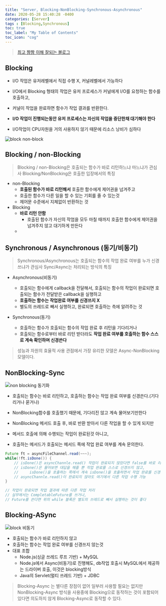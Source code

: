 ```yaml
---
title: "Server, Blocking-NonBlocking-Synchronous-Asynchronous"
date: 2020-05-28 15:40:28 -0400
categories: [Server]
tags : [Blocking,Synchronous]
toc: true
toc_label: "My Table of Contents"
toc_icon: "cog"
---
```


> [최고 짱짱 이해 잘되는 블로그](https://homoefficio.github.io/2017/02/19/Blocking-NonBlocking-Synchronous-Asynchronous/)

## Blocking
- I/O 작업은 유저레벨에서 직접 수행 X, 커널레벨에서 가능하다
- I/O에서 Blocking 형태의 작업은 유저 프로세스가 커널에게 I/O를 요청하는 함수를 호출하고,
- 커널이 작업을 완료하면 함수가 작업 결과를 반환한다.

- __I/O 작업이 진행되는동안 유저 프로세스는 자신의 작업을 중단한채 대기해야 한다__
- I/O작업이 CPU자원을 거의 사용하지 않기 때문에 리소스 낭비가 심하다

![block non-block](https://user-images.githubusercontent.com/55946791/83138729-34823880-a126-11ea-9d77-f6805ddb9448.png)


## Blocking / non-Blocking
> Blocking / non-Blocking은 호출되는 함수가 바로 리턴하느냐 마느냐가 관심사
> Blocking/NonBlocking은 호출한 입장에서의 특징

- non-Blocking
	- __호출된 함수가 바로 리턴해서__ 호출한 함수에게 제어권을 넘겨주고
	- 호출한 함수가 다른 일을 할 수 있는 기회를 줄 수 있는것
  - 제어문 수준에서 지체없이 반환하는 것
- Blocking
  - __바로 리턴 안함__
	- 호출된 함수가 자신의 작엄을 모두 마칠 때까지 호출한 함수에게 제어권을 넘겨주지 않고 대기하게 만든다
  -

## Synchronous / Asynchronous (동기/비동기)
> Synchronous/Asynchronous는 호출되는 함수의 작업 완료 여부를 누가 신경쓰냐가 관심사
> Sync/Async는 처리되는 방식의 특징

- Asynchronous(비동기)
	- 호출되는 함수에게 callback을 전달해서, 호출되는 함수의 작업이 완료되면 호출되는 함수가 전달받은 callback을 실행하고
	- __호출하는 함수는 작업완료 여부를 신경쓰지 X__
  - 별도의 쓰레드로 빼서 실행하고, 완료되면 호출하는 측에 알려주는 것

- Synchronous(동기)
	- 호출하는 함수가 호출되는 함수의 작업 완료 후 리턴을 기다리거나
	- 호출되는 함수로부터 바로 리턴 받더라도 __작업 완료 여부를 호출하는 함수 스스로 계속 확인하며 신경쓴다__

> 성능과 자원의 효율적 사용 관점에서 가장 유리한 모델은 Async-NonBlocking 모델이다.

## NonBlocking-Sync
![non blocking 동기화](https://user-images.githubusercontent.com/55946791/83138727-32b87500-a126-11ea-8c35-625ebb58aa20.png)

- 호출되는 함수는 바로 리턴하고, 호출하는 함수는 작업 완료 여부를 신경쓴다.(기다리거나 묻거나)
- NonBlocking함수를 호출했기 때문에, 기다리진 않고 계속 물어보기만한다

- NonBlocking 메서드 호출 후, 바로 반환 받아서 다른 작업을 할 수 있게 되지만
- 메서드 호출에 의해 수행되는 작업이 완료된것 아니고,
- 호출하는 메서드가 호출되는 메서드 쪽에 작업 완료 여부를 계속 문의한다.

```java
Future ft = asyncFileChannel.read(~~~);
while(!ft.isDone()) {
    // isDone()은 asyncChannle.read() 작업이 완료되지 않았다면 false를 바로 리턴해준다.
    // isDone()은 물어보면 대답을 해줄 뿐 작업 완료를 스스로 신경쓰지 않고,
    //     isDone()을 호출하는 쪽에서 계속 isDone()을 호출하면서 작업 완료를 신경쓴다.
    // asyncChannle.read()이 완료되지 않아도 여기에서 다른 작업 수행 가능
}

// 작업이 완료되면 작업 결과에 따른 다른 작업 처리
// 실무에서는 CompletableFuture를 쓰거나,
// Future를 쓴다면 위의 while 블록은 별도의 쓰레드로 빼서 실행하는 것이 좋다
```

## Blocking-ASync
![block 비동기](https://user-images.githubusercontent.com/55946791/83151524-a151fe80-a137-11ea-89f7-ebc2c8374fd7.png)
- 호출되는 함수가 바로 리턴하지 않고
- 호출하는 함수는 작업 완료 여부를 신경쓰지 않는것
- 대표 조합
	- Node.js(싱글 쓰레드 루프 기반) + MySQL
	- Node.js에서 Async(비동기)로 진행해도, db작업 호출시 MySQL에서 제공하는 드라이버 호출, 이것은 blocking방식
	- Java의 Servlet(멀티 쓰레드 기반) + JDBC
> Blocking-Async 는 별다른 장점이 없어 일부러 사용할 필요는 없지만
NonBlocking-Async 방식을 사용중에 Blocking으로 동작하는 것이 포함되어있다면
의도하지 않게 Blocking-Async로 동작할 수 있다.
